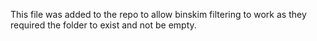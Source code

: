 This file was added to the repo to allow binskim filtering to work as they required the folder to exist and not be empty.